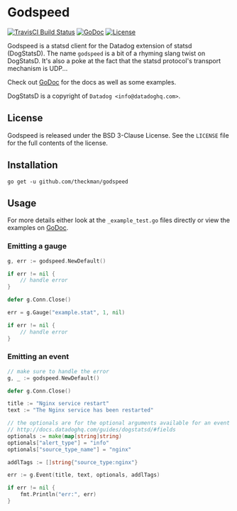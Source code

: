 # Godspeed
[![TravisCI Build Status](https://img.shields.io/travis/theckman/godspeed/master.svg?style=flat)](https://travis-ci.org/theckman/godspeed)
[![GoDoc](https://img.shields.io/badge/godspeed-GoDoc-blue.svg?style=flat)](https://godoc.org/github.com/theckman/godspeed)
[![License](https://img.shields.io/badge/License-BSD_3--Clause-brightgreen.svg?style=flat)](https://github.com/theckman/godspeed/blob/master/LICENSE)

Godspeed is a statsd client for the Datadog extension of statsd (DogStatsD).
The name `godspeed` is a bit of a rhyming slang twist on DogStatsD. It's also a
poke at the fact that the statsd protocol's transport mechanism is UDP...

Check out [GoDoc](https://godoc.org/github.com/theckman/godspeed) for the docs
as well as some examples.

DogStatsD is a copyright of `Datadog <info@datadoghq.com>`.

## License
Godspeed is released under the BSD 3-Clause License. See the `LICENSE` file for
the full contents of the license.

## Installation
```
go get -u github.com/theckman/godspeed
```

## Usage
For more details either look at the `_example_test.go` files directly or view
the examples on [GoDoc](https://godoc.org/github.com/theckman/godspeed#pkg-examples).

### Emitting a gauge
```Go
g, err := godspeed.NewDefault()

if err != nil {
    // handle error
}

defer g.Conn.Close()

err = g.Gauge("example.stat", 1, nil)

if err != nil {
	// handle error
}
```

### Emitting an event
```Go
// make sure to handle the error
g, _ := godspeed.NewDefault()

defer g.Conn.Close()

title := "Nginx service restart"
text := "The Nginx service has been restarted"

// the optionals are for the optional arguments available for an event
// http://docs.datadoghq.com/guides/dogstatsd/#fields
optionals := make(map[string]string)
optionals["alert_type"] = "info"
optionals["source_type_name"] = "nginx"

addlTags := []string{"source_type:nginx"}

err := g.Event(title, text, optionals, addlTags)

if err != nil {
    fmt.Println("err:", err)
}
```
